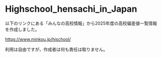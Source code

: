 # Highschool_hensachi_in_Japan

以下のリンクにある「みんなの高校情報」から2025年度の高校偏差値一覧情報を作成しました。

https://www.minkou.jp/hischool/

利用は自由ですが，作成者は何も責任は取りません。

